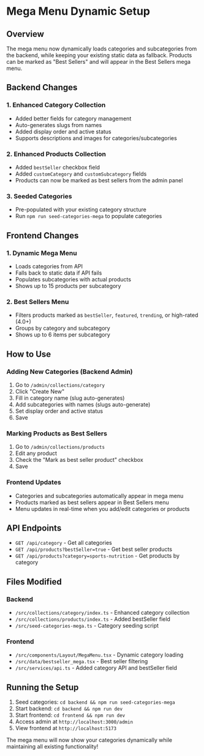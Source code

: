 # Mega Menu Dynamic Setup

## Overview
The mega menu now dynamically loads categories and subcategories from the backend, while keeping your existing static data as fallback. Products can be marked as "Best Sellers" and will appear in the Best Sellers mega menu.

## Backend Changes

### 1. Enhanced Category Collection
- Added better fields for category management
- Auto-generates slugs from names
- Added display order and active status
- Supports descriptions and images for categories/subcategories

### 2. Enhanced Products Collection
- Added `bestSeller` checkbox field
- Added `customCategory` and `customSubcategory` fields
- Products can now be marked as best sellers from the admin panel

### 3. Seeded Categories
- Pre-populated with your existing category structure
- Run `npm run seed-categories-mega` to populate categories

## Frontend Changes

### 1. Dynamic Mega Menu
- Loads categories from API
- Falls back to static data if API fails
- Populates subcategories with actual products
- Shows up to 15 products per subcategory

### 2. Best Sellers Menu
- Filters products marked as `bestSeller`, `featured`, `trending`, or high-rated (4.0+)
- Groups by category and subcategory
- Shows up to 6 items per subcategory

## How to Use

### Adding New Categories (Backend Admin)
1. Go to `/admin/collections/category`
2. Click "Create New"
3. Fill in category name (slug auto-generates)
4. Add subcategories with names (slugs auto-generate)
5. Set display order and active status
6. Save

### Marking Products as Best Sellers
1. Go to `/admin/collections/products`
2. Edit any product
3. Check the "Mark as best seller product" checkbox
4. Save

### Frontend Updates
- Categories and subcategories automatically appear in mega menu
- Products marked as best sellers appear in Best Sellers menu
- Menu updates in real-time when you add/edit categories or products

## API Endpoints
- `GET /api/category` - Get all categories
- `GET /api/products?bestSeller=true` - Get best seller products
- `GET /api/products?category=sports-nutrition` - Get products by category

## Files Modified

### Backend
- `/src/collections/category/index.ts` - Enhanced category collection
- `/src/collections/products/index.ts` - Added bestSeller field
- `/src/seed-categories-mega.ts` - Category seeding script

### Frontend
- `/src/components/Layout/MegaMenu.tsx` - Dynamic category loading
- `/src/data/bestseller_mega.tsx` - Best seller filtering
- `/src/services/api.ts` - Added category API and bestSeller field

## Running the Setup
1. Seed categories: `cd backend && npm run seed-categories-mega`
2. Start backend: `cd backend && npm run dev`
3. Start frontend: `cd frontend && npm run dev`
4. Access admin at `http://localhost:3000/admin`
5. View frontend at `http://localhost:5173`

The mega menu will now show your categories dynamically while maintaining all existing functionality!